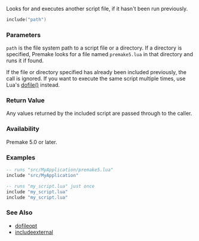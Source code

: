 Looks for and executes another script file, if it hasn't been run previously.

```lua
include("path")
```

### Parameters ###

`path` is the file system path to a script file or a directory. If a directory is specified, Premake looks for a file named `premake5.lua` in that directory and runs it if found.

If the file or directory specified has already been included previously, the call is ignored. If you want to execute the same script multiple times, use Lua's [dofile()](http://www.lua.org/manual/5.1/manual.html#pdf-dofile) instead.


### Return Value ###

Any values returned by the included script are passed through to the caller.


### Availability ###

Premake 5.0 or later.


### Examples ###

```lua
-- runs "src/MyApplication/premake5.lua"
include "src/MyApplication"

-- runs "my_script.lua" just once
include "my_script.lua"
include "my_script.lua"
```


### See Also ###

* [dofileopt](dofileopt.md)
* [includeexternal](includeexternal.md)

